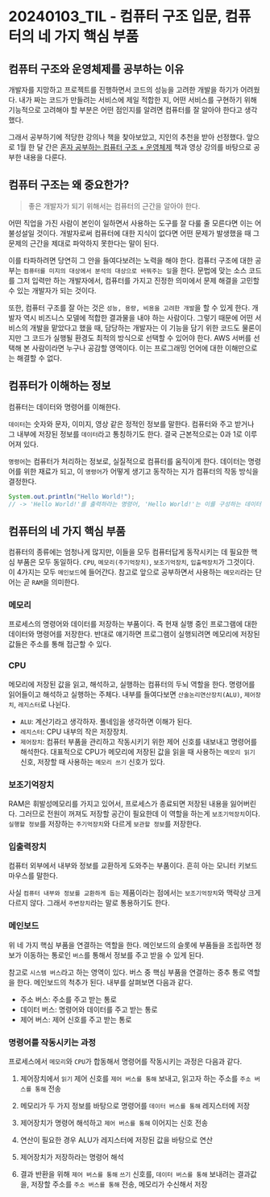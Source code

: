 # 20240103_TIL - 컴퓨터 구조 입문, 컴퓨터의 네 가지 핵심 부품

## 컴퓨터 구조와 운영체제를 공부하는 이유

개발자를 지망하고 프로젝트를 진행하면서 코드의 성능을 고려한 개발을 하기가 어려웠다. 내가 짜는 코드가 만들려는 서비스에 제일 적합한 지, 어떤 서비스를 구현하기 위해 기능적으로 고려해야 할 부분은 어떤 점인지를 알려면 컴퓨터를 잘 알아야 한다고 생각했다. 

그래서 공부하기에 적당한 강의나 책을 찾아보았고, 지인의 추천을 받아 선정했다. 앞으로 1월 한 달 간은 [혼자 공부하는 컴퓨터 구조 + 운영체제](https://search.shopping.naver.com/book/catalog/33824626625?cat_id=50010921&frm=PBOKPRO&query=%EC%BB%B4%ED%93%A8%ED%84%B0+%EA%B5%AC%EC%A1%B0&NaPm=ct%3Dlqxcf8nc%7Cci%3D2c6b40c0ba085b5b3badad7a01cfabd0fbb0159f%7Ctr%3Dboknx%7Csn%3D95694%7Chk%3Dedfbdcb5624a5997c0886d70f6cec54b209037ae) 책과 영상 강의를 바탕으로 공부한 내용을 다룬다.

## 컴퓨터 구조는 왜 중요한가?

> 좋은 개발자가 되기 위해서는 컴퓨터의 근간을 알아야 한다.
> 

어떤 직업을 가진 사람이 본인이 일하면서 사용하는 도구를 잘 다룰 줄 모른다면 이는 어불성설일 것이다. 개발자로써 컴퓨터에 대한 지식이 없다면 어떤 문제가 발생했을 때 그 문제의 근간을 제대로 파악하지 못한다는 말이 된다. 

이를 타파하려면 당연히 그 안을 들여다보려는 노력을 해야 한다. 컴퓨터 구조에 대한 공부는 `컴퓨터를 미지의 대상에서 분석의 대상으로 바꿔주는 일`을 한다. 문법에 맞는 소스 코드를 그저 입력만 하는 개발자에서, 컴퓨터를 가지고 진정한 의미에서 문제 해결을 고민할 수 있는 개발자가 되는 것이다.

또한, 컴퓨터 구조를 잘 아는 것은 `성능, 용량, 비용을 고려한 개발`을 할 수 있게 한다. 개발자 역시 비즈니스 모델에 적합한 결과물을 내야 하는 사람이다. 그렇기 때문에 어떤 서비스의 개발을 맡았다고 했을 때, 담당하는 개발자는 이 기능을 담기 위한 코드도 물론이지만 그 코드가 실행될 환경도 최적의 방식으로 선택할 수 있어야 한다. AWS 서버를 선택해 본 사람이라면 누구나 공감할 영역이다. 이는 프로그래밍 언어에 대한 이해만으로는 해결할 수 없다.

## 컴퓨터가 이해하는 정보

컴퓨터는 데이터와 명령어를 이해한다. 

`데이터`는 숫자와 문자, 이미지, 영상 같은 정적인 정보를 말한다. 컴퓨터와 주고 받거나 그 내부에 저장된 정보를 `데이터`라고 통칭하기도 한다. 결국 근본적으로는 0과 1로 이루어져 있다.

`명령어`는 컴퓨터가 처리하는 정보로, 실질적으로 컴퓨터를 움직이게 한다. 데이터는 명령어를 위한 재료가 되고, 이 `명령어`가 어떻게 생기고 동작하는 지가 컴퓨터의 작동 방식을 결정한다.

```java
System.out.println("Hello World!"); 
// -> 'Hello World!'를 출력하라는 명령어, 'Hello World!'는 이를 구성하는 데이터
```

## 컴퓨터의 네 가지 핵심 부품

컴퓨터의 종류에는 엄청나게 많지만, 이들을 모두 컴퓨터답게 동작시키는 데 필요한 핵심 부품은 모두 동일하다. `CPU`, `메모리(주기억장치)`, `보조기억장치`, `입출력장치`가 그것이다. 이 4가지는 모두 `메인보드`에 들어간다. 참고로 앞으로 공부하면서 사용하는 `메모리`라는 단어는 곧 `RAM`을 의미한다. 

### 메모리

프로세스의 명령어와 데이터를 저장하는 부품이다. 즉 현재 실행 중인 프로그램에 대한 데이터와 명령어를 저장한다. 반대로 얘기하면 프로그램이 실행되려면  메모리에 저장된 값들은 주소를 통해 접근할 수 있다.

### CPU

메모리에 저장된 값을 읽고, 해석하고, 실행하는 컴퓨터의 두뇌 역할을 한다. 명령어를 읽어들이고 해석하고 실행하는 주체다. 내부를 들여다보면 `산술논리연산장치(ALU)`, `제어장치`, `레지스터`로 나뉜다. 

- `ALU`: 계산기라고 생각하자. 풀네임을 생각하면 이해가 된다.
- `레지스터`: CPU 내부의 작은 저장장치.
- `제어장치`: 컴퓨터 부품을 관리하고 작동시키기 위한 제어 신호를 내보내고 명령어를 해석한다. 대표적으로 CPU가 메모리에 저장된 값을 읽을 때 사용하는 `메모리 읽기` 신호, 저장할 때 사용하는 `메모리 쓰기` 신호가 있다.

### 보조기억장치

RAM은 휘발성메모리를 가지고 있어서, 프로세스가 종료되면 저장된 내용을 잃어버린다. 그러므로 전원이 꺼져도 저장할 공간이 필요한데 이 역할을 하는게 `보조기억장치`이다. `실행할 정보`를 저장하는 `주기억장치`와 다르게 `보관할 정보`를 저장한다.

### 입출력장치

컴퓨터 외부에서 내부와 정보를 교환하게 도와주는 부품이다. 흔히 아는 모니터 키보드 마우스를 말한다. 

사실 `컴퓨터 내부와 정보를 교환하게 돕는` 제품이라는 점에서는 `보조기억장치`와 맥락상 크게 다르지 않다. 그래서 `주변장치`라는 말로 통용하기도 한다. 

### 메인보드

위 네 가지 핵심 부품을 연결하는 역할을 한다. 메인보드의 슬롯에 부품들을 조립하면 정보가 이동하는 통로인 `버스`를 통해서 정보를 주고 받을 수 있게 된다. 

참고로 `시스템 버스`라고 하는 영역이 있다. 버스 중 핵심 부품을 연결하는 중추 통로 역할을 한다. 메인보드의 척추가 된다. 내부를 살펴보면 다음과 같다.

- 주소 버스: 주소를 주고 받는 통로
- 데이터 버스: 명령어와 데이터를 주고 받는 통로
- 제어 버스: 제어 신호를 주고 받는 통로

### 명령어를 작동시키는 과정

프로세스에서 `메모리`와 `CPU`가 합동해서 명령어를 작동시키는 과정은 다음과 같다.

1) 제어장치에서 `읽기` 제어 신호를 `제어 버스를 통해` 보내고, 읽고자 하는 주소를 `주소 버스를 통해` 전송 

2) 메모리가 두 가지 정보를 바탕으로 명령어를 `데이터 버스를 통해` 레지스터에 저장

3) 제어장치가 명령어 해석하고 `제어 버스를 통해` 이어지는 신호 전송

4) 연산이 필요한 경우 ALU가 레지스터에 저장된 값을 바탕으로 연산

5) 제어장치가 저장하라는 명령어 해석

5) 결과 반환을 위해 `제어 버스를 통해` `쓰기` 신호를, `데이터 버스를 통해` 보내려는 결과값을, 저장할 주소를 `주소 버스를 통해` 전송, 메모리가 수신해서 저장